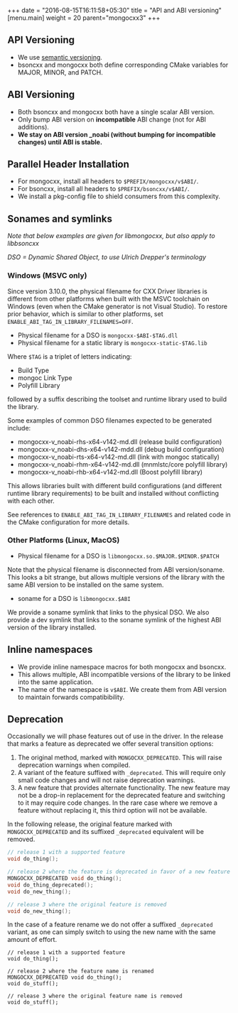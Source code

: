 +++
date = "2016-08-15T16:11:58+05:30"
title = "API and ABI versioning"
[menu.main]
  weight = 20
  parent="mongocxx3"
+++

## API Versioning

* We use [semantic versioning](http://semver.org/).
* bsoncxx and mongocxx both define corresponding CMake variables for MAJOR, MINOR, and PATCH.

## ABI Versioning

* Both bsoncxx and mongocxx both have a single scalar ABI version.
* Only bump ABI version on **incompatible** ABI change (not for ABI additions).
* **We stay on ABI version \_noabi (without bumping for incompatible changes) until ABI is stable.**

## Parallel Header Installation

* For mongocxx, install all headers to `$PREFIX/mongocxx/v$ABI/`.
* For bsoncxx, install all headers to `$PREFIX/bsoncxx/v$ABI/`.
* We install a pkg-config file to shield consumers from this complexity.

## Sonames and symlinks

*Note that below examples are given for libmongocxx, but also apply to libbsoncxx*

*DSO = Dynamic Shared Object, to use Ulrich Drepper's terminology*

### Windows (MSVC only)

Since version 3.10.0, the physical filename for CXX Driver libraries is different
from other platforms when built with the MSVC toolchain on Windows
(even when the CMake generator is not Visual Studio).
To restore prior behavior, which is similar to other platforms, set `ENABLE_ABI_TAG_IN_LIBRARY_FILENAMES=OFF`.

* Physical filename for a DSO is `mongocxx-$ABI-$TAG.dll`
* Physical filename for a static library is `mongocxx-static-$TAG.lib`

Where `$TAG` is a triplet of letters indicating:

* Build Type
* mongoc Link Type
* Polyfill Library

followed by a suffix describing the toolset and runtime library used to build the library.

Some examples of common DSO filenames expected to be generated include:

* mongocxx-v_noabi-rhs-x64-v142-md.dll (release build configuration)
* mongocxx-v_noabi-dhs-x64-v142-mdd.dll (debug build configuration)
* mongocxx-v_noabi-rts-x64-v142-md.dll (link with mongoc statically)
* mongocxx-v_noabi-rhm-x64-v142-md.dll (mnmlstc/core polyfill library)
* mongocxx-v_noabi-rhb-x64-v142-md.dll (Boost polyfill library)

This allows libraries built with different build configurations (and different runtime library requirements) to be built and installed without conflicting with each other.

See references to `ENABLE_ABI_TAG_IN_LIBRARY_FILENAMES` and related code in the CMake configuration for more details.

### Other Platforms (Linux, MacOS)

* Physical filename for a DSO is `libmongocxx.so.$MAJOR.$MINOR.$PATCH`

Note that the physical filename is disconnected from ABI version/soname.
This looks a bit strange, but allows multiple versions of the library with
the same ABI version to be installed on the same system.

* soname for a DSO is `libmongocxx.$ABI`

We provide a soname symlink that links to the physical DSO.  We also
provide a dev symlink that links to the soname symlink of the highest ABI
version of the library installed.

## Inline namespaces

* We provide inline namespace macros for both mongocxx and bsoncxx.
* This allows multiple, ABI incompatible versions of the library to be linked into the same application.
* The name of the namespace is `v$ABI`. We create them from ABI version to maintain forwards compatibibility.


## Deprecation

Occasionally we will phase features out of use in the driver.
In the release that marks a feature as deprecated we offer several transition options:

1. The original method, marked with `MONGOCXX_DEPRECATED`. This
will raise deprecation warnings when compiled.
2. A variant of the feature suffixed with `_deprecated`. This will require only small
code changes and will not raise deprecation warnings.
3. A new feature that provides alternate functionality.
The new feature may not be a drop-in replacement for the deprecated feature and
switching to it may require code changes. In the rare case where we
remove a feature without replacing it, this third option will not be available.

In the following release, the original feature marked with `MONGOCXX_DEPRECATED` and its
suffixed `_deprecated` equivalent will be removed.

```c++
// release 1 with a supported feature
void do_thing();

// release 2 where the feature is deprecated in favor of a new feature
MONGOCXX_DEPRECATED void do_thing();
void do_thing_deprecated();
void do_new_thing();

// release 3 where the original feature is removed
void do_new_thing();
```

In the case of a feature rename we do not offer a suffixed `_deprecated` variant,
as one can simply switch to using the new name with the same amount of effort.

```
// release 1 with a supported feature
void do_thing();

// release 2 where the feature name is renamed
MONGOCXX_DEPRECATED void do_thing();
void do_stuff();

// release 3 where the original feature name is removed
void do_stuff();
```
